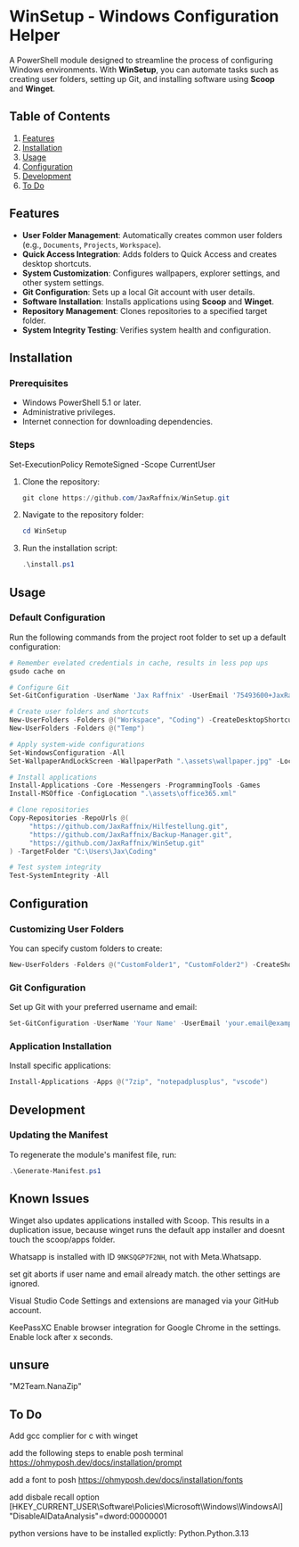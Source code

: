 # WinSetup - Windows Configuration Helper

A PowerShell module designed to streamline the process of configuring Windows environments. With **WinSetup**, you can automate tasks such as creating user folders, setting up Git, and installing software using **Scoop** and **Winget**.

## Table of Contents

1. [Features](#features)
2. [Installation](#installation)
3. [Usage](#usage)
4. [Configuration](#configuration)
5. [Development](#development)
6. [To Do](#to-do)

## Features

- **User Folder Management**: Automatically creates common user folders (e.g., `Documents`, `Projects`, `Workspace`).
- **Quick Access Integration**: Adds folders to Quick Access and creates desktop shortcuts.
- **System Customization**: Configures wallpapers, explorer settings, and other system settings.
- **Git Configuration**: Sets up a local Git account with user details.
- **Software Installation**: Installs applications using **Scoop** and **Winget**.
- **Repository Management**: Clones repositories to a specified target folder.
- **System Integrity Testing**: Verifies system health and configuration.

## Installation

### Prerequisites

- Windows PowerShell 5.1 or later.
- Administrative privileges.
- Internet connection for downloading dependencies.

### Steps

Set-ExecutionPolicy RemoteSigned -Scope CurrentUser

1. Clone the repository:
    ```powershell
    git clone https://github.com/JaxRaffnix/WinSetup.git
    ```

2. Navigate to the repository folder:
    ```powershell
    cd WinSetup
    ```

3. Run the installation script:
    ```powershell
    .\install.ps1
    ```

## Usage

### Default Configuration

Run the following commands from the project root folder to set up a default configuration:

```powershell
# Remember evelated credentials in cache, results in less pop ups
gsudo cache on

# Configure Git
Set-GitConfiguration -UserName 'Jax Raffnix' -UserEmail '75493600+JaxRaffnix@users.noreply.github.com'

# Create user folders and shortcuts
New-UserFolders -Folders @("Workspace", "Coding") -CreateDesktopShortcuts -PinToQuickAccess
New-UserFolders -Folders @("Temp")

# Apply system-wide configurations
Set-WindowsConfiguration -All
Set-WallpaperAndLockScreen -WallpaperPath ".\assets\wallpaper.jpg" -LockScreenPath ".\assets\wallpaper.jpg"

# Install applications
Install-Applications -Core -Messengers -ProgrammingTools -Games
Install-MSOffice -ConfigLocation ".\assets\office365.xml"

# Clone repositories
Copy-Repositories -RepoUrls @(
     "https://github.com/JaxRaffnix/Hilfestellung.git",
     "https://github.com/JaxRaffnix/Backup-Manager.git",
     "https://github.com/JaxRaffnix/WinSetup.git"
) -TargetFolder "C:\Users\Jax\Coding"

# Test system integrity
Test-SystemIntegrity -All
```


## Configuration

### Customizing User Folders

You can specify custom folders to create:
```powershell
New-UserFolders -Folders @("CustomFolder1", "CustomFolder2") -CreateShortcuts -PinToQuickAccess
```

### Git Configuration

Set up Git with your preferred username and email:
```powershell
Set-GitConfiguration -UserName 'Your Name' -UserEmail 'your.email@example.com'
```

### Application Installation

Install specific applications:
```powershell
Install-Applications -Apps @("7zip", "notepadplusplus", "vscode")
```

## Development

### Updating the Manifest

To regenerate the module's manifest file, run:
```powershell
.\Generate-Manifest.ps1
```

## Known Issues
Winget also updates applications installed with Scoop. This results in a duplication issue, because winget runs the default app installer and doesnt touch the scoop/apps folder.

Whatsapp is installed with ID `9NKSQGP7F2NH`, not with Meta.Whatsapp.

set git aborts if user name and email already match. the other settings are ignored.

Visual Studio Code
Settings and extensions are managed via your GitHub account.

KeePassXC
Enable browser integration for Google Chrome in the settings.
Enable lock after x seconds.

## unsure
"M2Team.NanaZip"

## To Do
Add gcc complier for c with winget


add the following steps to enable posh terminal
https://ohmyposh.dev/docs/installation/prompt

add a font to posh
https://ohmyposh.dev/docs/installation/fonts

add disbale recall option
[HKEY_CURRENT_USER\Software\Policies\Microsoft\Windows\WindowsAI]
"DisableAIDataAnalysis"=dword:00000001

python versions have to be installed explictly:
Python.Python.3.13